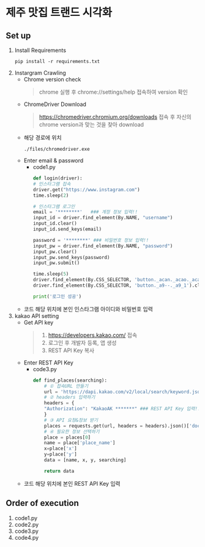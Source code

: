 # 제주 맛집 트랜드 시각화

## Set up
1. Install Requirements
    ```dotnetcli
    pip install -r requirements.txt
    ```
2. Instargram Crawling
    - Chrome version check
        > chrome 실행 후 chrome://settings/help 접속하여 version 확인
    - ChromeDriver Download
        > https://chromedriver.chromium.org/downloads 접속 후 자신의 chrome version과 맞는 것을 찾아 download
    - 해당 경로에 위치
        ```dotnetcli
        ./files/chromedriver.exe
        ```
    - Enter email & password
        - code1.py
            ```python
            def login(driver):
            # 인스타그램 접속
            driver.get("https://www.instagram.com")
            time.sleep(2)

            # 인스타그램 로그인
            email = '********'   ### 계정 정보 입력!!
            input_id = driver.find_element(By.NAME, "username")
            input_id.clear()
            input_id.send_keys(email)

            password = '********' ### 비밀번호 정보 입력!! 
            input_pw = driver.find_element(By.NAME, "password")
            input_pw.clear()
            input_pw.send_keys(password)
            input_pw.submit()

            time.sleep(5)
            driver.find_element(By.CSS_SELECTOR, 'button._acan._acao._acas._aj1-').click() # 계정 정보 저장 넘어가기
            driver.find_element(By.CSS_SELECTOR, 'button._a9--._a9_1').click() # 알림 설정 넘어가기

            print('로그인 성공')
            ```
    - 코드 해당 위치에 본인 인스타그램 아이디와 비밀번호 입력
3. kakao API setting
    - Get API key
        > 1. https://developers.kakao.com/ 접속
        > 2. 로그인 후 개발자 등록, 앱 생성
        > 3. REST API Key 복사
    - Enter REST API Key
        - code3.py
            ```python
            def find_places(searching):
                # ① 접속URL 만들기
                url = 'https://dapi.kakao.com/v2/local/search/keyword.json?query={}'.format(searching)
                # ② headers 입력하기
                headers = {
                "Authorization": "KakaoAK *******" ### REST API Key 입력!!
                }
                # ③ API 요청&정보 받기
                places = requests.get(url, headers = headers).json()['documents']
                # ④ 필요한 정보 선택하기
                place = places[0] 
                name = place['place_name']
                x=place['x']
                y=place['y']
                data = [name, x, y, searching] 

                return data
            ```
     - 코드 해당 위치에 본인 REST API Key 입력
## Order of execution
1. code1.py
2. code2.py
3. code3.py
4. code4.py
